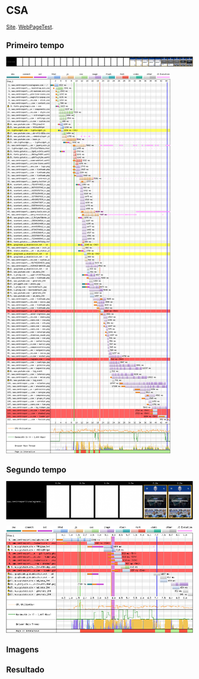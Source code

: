 # CSA

[Site](http://www.centrosportivoalagoano.com/). [WebPageTest](https://www.webpagetest.org/result/190422_KR_db00013eb870ccf21cca5bd8c6254612/).

## Primeiro tempo

![](imgs/filmstrip-first-view-run-1.png)

![](imgs/first-view-run-1.png)

## Segundo tempo

![](imgs/filmstrip-second-view-run-3.png)

![](imgs/second-view-run-3.png)

## Imagens

## Resultado